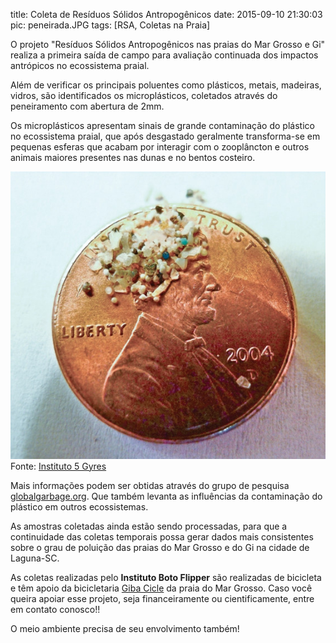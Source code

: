 title: Coleta de Resíduos Sólidos Antropogênicos
date: 2015-09-10 21:30:03
pic: peneirada.JPG
tags: [RSA, Coletas na Praia]

O projeto "Resíduos Sólidos Antropogênicos nas praias do Mar Grosso e Gi" realiza a primeira saída de campo para avaliação continuada dos impactos antrópicos no ecossistema praial.

Além de verificar os principais poluentes como plásticos, metais, madeiras, vidros, são identificados os microplásticos, coletados através do peneiramento com abertura de 2mm.

Os microplásticos apresentam sinais de grande contaminação do plástico no ecossistema praial, que após desgastado geralmente transforma-se em pequenas esferas que acabam por interagir com o zooplâncton e outros animais maiores presentes nas dunas e no bentos costeiro.

![Microplásticos coletados](static/img/esferas.jpg)
Fonte: [Instituto 5 Gyres](http://www.5gyres.org/)

Mais informações podem ser obtidas através do grupo de pesquisa [globalgarbage.org](http://www.globalgarbage.org.br/portal/2014/01/24/microesferas-de-plastico-poluem-os-grandes-lagos-da-america-do-norte/). Que também levanta as influências da contaminação do plástico em outros ecossistemas.

As amostras coletadas ainda estão sendo processadas, para que a continuidade das coletas temporais possa gerar dados mais consistentes sobre o grau de poluição das praias do Mar Grosso e do Gi na cidade de Laguna-SC.

As coletas realizadas pelo **Instituto Boto Flipper** são realizadas de bicicleta e têm apoio da bicicletaria [Giba Cicle](https://www.facebook.com/gibacicle) da praia do Mar Grosso. Caso você queira apoiar esse projeto, seja financeiramente ou cientificamente, entre em contato conosco!!

O meio ambiente precisa de seu envolvimento também!
